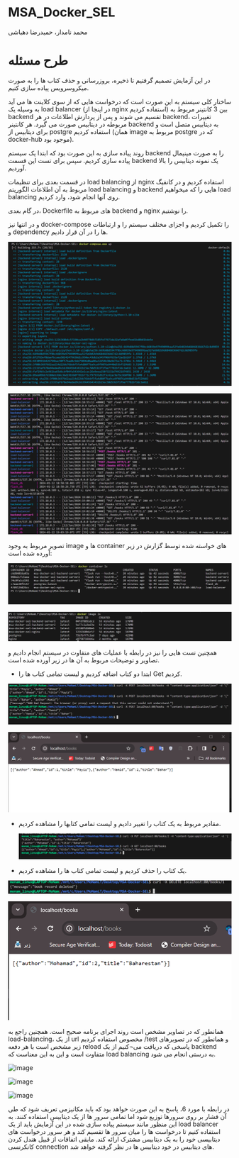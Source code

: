 # MSA_Docker_SEL
محمد نامدار، حمیدرضا دهباشی

# طرح مسئله

در این آزمایش تصمیم گرفتیم تا ذخیره، بروزرسانی و حذف کتاب ها را به صورت میکروسرویس پیاده سازی کنیم.

ساختار کلی سیستم به این صورت است که درخواست هایی که از سوی کلاینت ها می آید به وسیله یک load balancer (در اینجا از nginx استفاده کردیم) بین 3 کانتینر مربوط به backend تقسیم می شوند و پس از پردازش اطلاعات در هر backend، تغییرات مربوطه در دیتابیس صورت می گیرد. هر کانتینر backend به دیتابیس متصل است و برای دیتابیس از postgre استفاده کردیم (همان image مربوط به postgre که در docker-hub موجود بود).

روند پیاده سازی به این صورت بود که ابتدا یک سیستم backend را به صورت مینیمال پیاده سازی کردیم. سپس برای تست این قسمت backend یک نمونه دیتابیس را بالا آوردیم. 

در قسمت بعدی برای تنظیمات load balancing از nginx استفاده کردیم و در کانفیگ مربوط به آن اطلاعات الگوریتم load balancing و backend هایی را که میخواهیم load balancing روی آنها انجام شود، وارد کردیم.

در گام بعدی، Dockerfile های مربوط به backend و nginx را نوشتیم.

و در انتها نیز docker-compose را تکمیل کردیم و اجزای مختلف سیستم را و ارتباطات و dependency ها را در آن قرار دادیم.

![image](https://github.com/MoNam97/MSA_Docker_SEL/blob/main/images/docker-compose1.PNG)

![image](https://github.com/MoNam97/MSA_Docker_SEL/blob/main/images/docker-compose2.PNG)

تصویر مربوط  به وجود image ها و container های خواسته شده توسط گزارش در زیر آورده شده است:

![image](https://github.com/MoNam97/MSA_Docker_SEL/blob/main/images/command1.PNG)

![image](https://github.com/MoNam97/MSA_Docker_SEL/blob/main/images/command2.PNG)

همچنین تست هایی را نیز در رابطه با عملیات های متفاوت در سیستم انجام دادیم و تصاویر و توضیحات مربوط به آن ها در زیر آورده شده است.
- ابتدا دو کتاب اضافه کردیم و لیست تمامی کتاب ها را Get کردیم.

 ![image](https://github.com/MoNam97/MSA_Docker_SEL/blob/main/images/test_create.PNG)

 ![image](https://github.com/MoNam97/MSA_Docker_SEL/blob/main/images/test_create2.PNG)
 
- مقادیر مربوط به یک کتاب را تغییر دادیم و لیست تمامی کتابها را مشاهده کردیم.
 
  ![image](https://github.com/MoNam97/MSA_Docker_SEL/blob/main/images/test_update.PNG)
  
- یک کتاب را حذف کردیم و لیست تمامی کتاب ها را مشاهده کردیم.

 ![image](https://github.com/MoNam97/MSA_Docker_SEL/blob/main/images/test_delete1.PNG)

 ![image](https://github.com/MoNam97/MSA_Docker_SEL/blob/main/images/test_delete2.PNG)

همانطور که در تصاویر مشخص است روند اجرای برنامه صحیح است.
همچنین راجع به load-balancing، از یک url مخصوص استفاده کردیم /test و همانطور که در تصویرهای زیر مشخص است با هر دفعه reload پاسخی که دریافت می¬کنیم از یک backend متفاوت است و این به این معناست که load balancing به درستی انجام می شود.

![image](https://github.com/MoNam97/MSA_Docker_SEL/blob/main/images/load-balanser1.PNG)

![image](https://github.com/MoNam97/MSA_Docker_SEL/blob/main/images/load-balanser2.PNG)

![image](https://github.com/MoNam97/MSA_Docker_SEL/blob/main/images/load-balanser3.PNG)


در رابطه با مورد 6، پاسخ به این صورت خواهد بود که باید مکانیزمی تعریف شود که طی آن فشار بر روی سرورها توزیع شود اما تمامی سرور ها از یک دیتابیس استفاده کنند. به این منظور مانند سیستم پیاده سازی شده در این آزمایش باید از یک load balancer استفاده کنیم تا درخواست ها را میان سرور ها تقسیم کند و هر سرور درخواست های دیتابیسی خود را به یک دیتابیس مشترک ارائه کند. مابقی اتفاقات از قبیل هندل کردن کانکرنسی connection های دیتابیس در خود دیتابیس ها در نظر گرفته خواهد شد.
